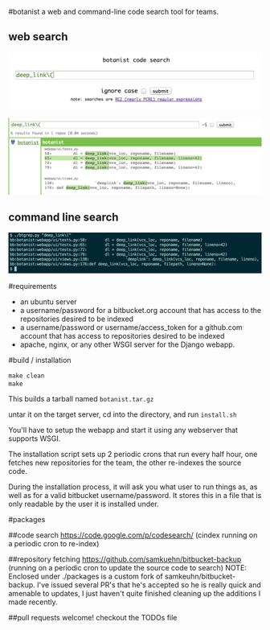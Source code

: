 #botanist
a web and command-line code search tool for teams.

## web search
![botanist-search-main](docs/botanist-search-main.png)

![botanist-search-results](docs/botanist-search-results.png)

## command line search
![botanist-btgrep-command-line](docs/botanist-btgrep-command-line.png)

#requirements

* an ubuntu server
* a username/password for a bitbucket.org account that has access to the repositories desired to be indexed
* a username/password or username/access_token for a github.com account that has access to repositories desired to be indexed
* apache, nginx, or any other WSGI server for the Django webapp.

#build / installation

```
make clean
make
```
This builds a tarball named `botanist.tar.gz`

untar it on the target server, cd into the directory, and run `install.sh`

You'll have to setup the webapp and start it using any webserver that supports WSGI.

The installation script sets up 2 periodic crons that run every half hour, one fetches new repositories for the team, the other re-indexes the source code.

During the installation process, it will ask you what user to run things
as, as well as for a valid bitbucket username/password. It stores this
in a file that is only readable by the user it is installed under.

#packages

##code search
https://code.google.com/p/codesearch/
(cindex running on a periodic cron to re-index)

##repository fetching
https://github.com/samkuehn/bitbucket-backup
(running on a periodic cron to update the source code to search)
NOTE: Enclosed under ./packages is a custom fork of
samkeuhn/bitbucket-backup. I've issued several PR's that he's accepted
so he is really quick and amenable to updates, I just haven't quite
finished cleaning up the additions I made recently.

##pull requests welcome! checkout the TODOs file